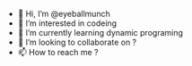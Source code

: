 - 👋 Hi, I’m @eyeballmunch
- 👀 I’m interested in codeing
- 🌱 I’m currently learning dynamic programing
- 💞️ I’m looking to collaborate on ?
- 📫 How to reach me ?

<!---
eyeballmunch/eyeballmunch is a ✨ special ✨ repository because its `README.md` (this file) appears on your GitHub profile.
You can click the Preview link to take a look at your changes.
--->
